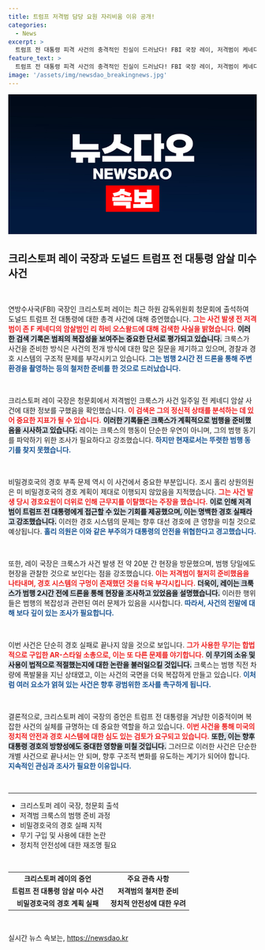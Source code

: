 ```yaml
---
title: 트럼프 저격범 담당 요원 자리비움 이유 공개!
categories:
  - News
excerpt: >
  트럼프 전 대통령 피격 사건의 충격적인 진실이 드러났다! FBI 국장 레이, 저격범이 케네디 암살범을 검색한 정황과 경호 실패를 폭로하며 내부 고발자가 등장했다고 밝혀. 과연 누가 책임을 져야 할까?
feature_text: >
  트럼프 전 대통령 피격 사건의 충격적인 진실이 드러났다! FBI 국장 레이, 저격범이 케네디 암살범을 검색한 정황과 경호 실패를 폭로하며 내부 고발자가 등장했다고 밝혀. 과연 누가 책임을 져야 할까?
image: '/assets/img/newsdao_breakingnews.jpg'
---
```


<p><img src="/assets/img/newsdao_breakingnews.jpg" alt="pcversion 속보" /></p>

<h2 data-ke-size="size26">크리스토퍼 레이 국장과 도널드 트럼프 전 대통령 암살 미수 사건</h2>

<p data-ke-size="size16">&nbsp;</p>

<p>연방수사국(FBI) 국장인 크리스토퍼 레이는 최근 하원 감독위원회 청문회에 출석하여 도널드 트럼프 전 대통령에 대한 총격 사건에 대해 증언했습니다. <b><span style="color: #ee2323;">그는 사건 발생 전 저격범이 존 F 케네디의 암살범인 리 하비 오스왈드에 대해 검색한 사실을 밝혔습니다.</span></b> <b><span style="background-color: #21538527;">이러한 검색 기록은 범죄의 복잡성을 보여주는 중요한 단서로 평가되고 있습니다.</span></b> 크룩스가 사건을 준비한 방식은 사건의 전개 방식에 대한 많은 질문을 제기하고 있으며, 경찰과 경호 시스템의 구조적 문제를 부각시키고 있습니다. <b><span style="color: #1a5490;">그는 범행 2시간 전 드론을 통해 주변 환경을 촬영하는 등의 철저한 준비를 한 것으로 드러났습니다.</span></b></p>

<p data-ke-size="size16">&nbsp;</p>

<p>크리스토퍼 레이 국장은 청문회에서 저격범인 크룩스가 사건 일주일 전 케네디 암살 사건에 대한 정보를 구했음을 확인했습니다. <b><span style="color: #ee2323;">이 검색은 그의 정신적 상태를 분석하는 데 있어 중요한 지표가 될 수 있습니다.</span></b> <b><span style="background-color: #21538527;">이러한 기록들은 크룩스가 계획적으로 범행을 준비했음을 시사하고 있습니다.</span></b> 레이는 크룩스의 행동이 단순한 우연이 아니며, 그의 범행 동기를 파악하기 위한 조사가 필요하다고 강조했습니다. <b><span style="color: #1a5490;">하지만 현재로서는 뚜렷한 범행 동기를 찾지 못했습니다.</span></b></p>

<p data-ke-size="size16">&nbsp;</p>

<p>비밀경호국의 경호 부족 문제 역시 이 사건에서 중요한 부분입니다. 조시 홀리 상원의원은 미 비밀경호국의 경호 계획이 제대로 이행되지 않았음을 지적했습니다. <b><span style="color: #ee2323;">그는 사건 발생 당시 경호요원이 더위로 인해 근무지를 이탈했다는 주장을 했습니다.</span></b> <b><span style="background-color: #21538527;">이로 인해 저격범이 트럼프 전 대통령에게 접근할 수 있는 기회를 제공했으며, 이는 명백한 경호 실패라고 강조했습니다.</span></b> 이러한 경호 시스템의 문제는 향후 대선 경호에 큰 영향을 미칠 것으로 예상됩니다. <b><span style="color: #1a5490;">홀리 의원은 이와 같은 부주의가 대통령의 안전을 위협한다고 경고했습니다.</span></b></p>

<p data-ke-size="size16">&nbsp;</p>

<p>또한, 레이 국장은 크룩스가 사건 발생 전 약 20분 간 현장을 방문했으며, 범행 당일에도 현장을 관찰한 것으로 보인다는 점을 강조했습니다. <b><span style="color: #ee2323;">이는 저격범이 철저히 준비했음을 나타내며, 경호 시스템의 구멍이 존재했던 것을 더욱 부각시킵니다.</span></b> <b><span style="background-color: #21538527;">더욱이, 레이는 크룩스가 범행 2시간 전에 드론을 통해 현장을 조사하고 있었음을 설명했습니다.</span></b> 이러한 행위들은 범행의 복잡성과 관련된 여러 문제가 있음을 시사합니다. <b><span style="color: #1a5490;">따라서, 사건의 전말에 대해 보다 깊이 있는 조사가 필요합니다.</span></b></p>

<p data-ke-size="size16">&nbsp;</p>

<p>이번 사건은 단순히 경호 실패로 끝나지 않을 것으로 보입니다. <b><span style="color: #ee2323;">그가 사용한 무기는 합법적으로 구입한 AR-스타일 소총으로, 이는 또 다른 문제를 야기합니다.</span></b> <b><span style="background-color: #21538527;">이 무기의 소유 및 사용이 법적으로 적절했는지에 대한 논란을 불러일으킬 것입니다.</span></b> 크룩스는 범행 직전 차량에 폭발물을 지닌 상태였고, 이는 사건의 국면을 더욱 복잡하게 만들고 있습니다. <b><span style="color: #1a5490;">이처럼 여러 요소가 얽혀 있는 사건은 향후 광범위한 조사를 촉구하게 됩니다.</span></b></p>

<p data-ke-size="size16">&nbsp;</p>

<p>결론적으로, 크리스토퍼 레이 국장의 증언은 트럼프 전 대통령을 겨냥한 이중적이며 복잡한 사건의 실체를 규명하는 데 중요한 역할을 하고 있습니다. <b><span style="color: #ee2323;">이번 사건을 통해 미국의 정치적 안전과 경호 시스템에 대한 심도 있는 검토가 요구되고 있습니다.</span></b> <b><span style="background-color: #21538527;">또한, 이는 향후 대통령 경호의 방향성에도 중대한 영향을 미칠 것입니다.</span></b> 그러므로 이러한 사건은 단순한 개별 사건으로 끝나서는 안 되며, 향후 구조적 변화를 유도하는 계기가 되어야 합니다. <b><span style="color: #1a5490;">지속적인 관심과 조사가 필요한 이유입니다.</span></b> </p>

<p data-ke-size="size16">&nbsp;</p>

<hr>

<ul>
    <li>크리스토퍼 레이 국장, 청문회 출석</li>
    <li>저격범 크룩스의 범행 준비 과정</li>
    <li>비밀경호국의 경호 실패 지적</li>
    <li>무기 구입 및 사용에 대한 논란</li>
    <li>정치적 안전성에 대한 재조명 필요</li>
</ul>

<p data-ke-size="size16">&nbsp;</p>

<table style="width: 100%;">
<tr>
    <td style="text-align: center; height: 17px;"><b>크리스토퍼 레이의 증언</b></td>
    <td style="text-align: center; height: 17px;"><b>주요 관측 사항</b></td>
</tr>
<tr>
    <td style="text-align: center; height: 17px;"><b>트럼프 전 대통령 암살 미수 사건</b></td>
    <td style="text-align: center; height: 17px;"><b>저격범의 철저한 준비</b></td>
</tr>
<tr>
    <td style="text-align: center; height: 17px;"><b>비밀경호국의 경호 계획 실패</b></td>
    <td style="text-align: center; height: 17px;"><b>정치적 안전성에 대한 우려</b></td>
</tr>
</table>

<p data-ke-size="size16">&nbsp;</p>
실시간 뉴스 속보는, <a href="https://newsdao.kr" rel="dofollow">https://newsdao.kr</a>


